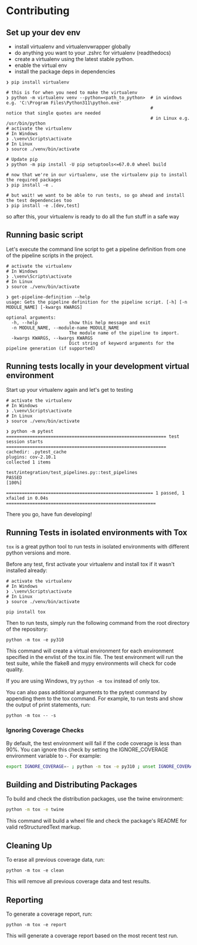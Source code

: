 # Contributing

## Set up your dev env

* install virtualenv and virtualenvwrapper globally
* do anything you want to your .zshrc for virtualenv (readthedocs)
* create a virtualenv using the latest stable python.
* enable the virtual env
* install the package deps in dependencies

```
❯ pip install virtualenv 

# this is for when you need to make the virtualenv
❯ python -m virtualenv venv --python=<path_to_python>  # in windows e.g. 'C:\Program Files\Python311\python.exe'
                                                       #            notice that single quotes are needed
                                                       # in Linux e.g. /usr/bin/python
# activate the virtualenv
# In Windows
❯ .\venv\Scripts\activate
# In Linux
❯ source ./venv/bin/activate 

# Update pip
❯ python -m pip install -U pip setuptools<=67.0.0 wheel build

# now that we're in our virtualenv, use the virtualenv pip to install the required packages
❯ pip install -e .

# but wait! we want to be able to run tests, so go ahead and install the test dependencies too
❯ pip install -e .[dev,test]
```

so after this, your virtualenv is ready to do all the fun stuff in a safe way

## Running basic script

Let's execute the command line script to get a pipeline definition from one of the pipeline scripts in the project.

```
# activate the virtualenv
# In Windows
❯ .\venv\Scripts\activate
# In Linux
❯ source ./venv/bin/activate 

❯ get-pipeline-definition --help
usage: Gets the pipeline definition for the pipeline script. [-h] [-n MODULE_NAME] [-kwargs KWARGS]

optional arguments:
  -h, --help            show this help message and exit
  -n MODULE_NAME, --module-name MODULE_NAME
                        The module name of the pipeline to import.
  -kwargs KWARGS, --kwargs KWARGS
                        Dict string of keyword arguments for the pipeline generation (if supported)
```

## Running tests locally in your development virtual environment

Start up your virtualenv again and let's get to testing

```
# activate the virtualenv
# In Windows
❯ .\venv\Scripts\activate
# In Linux
❯ source ./venv/bin/activate 

❯ python -m pytest   
============================================================= test session starts =============================================================
cachedir: .pytest_cache
plugins: cov-2.10.1
collected 1 items                                                                                                                               

test/integration/test_pipelines.py::test_pipelines                    PASSED                                                                          [100%]

======================================================== 1 passed, 1 xfailed in 0.04s =========================================================
```

There you go, have fun developing!

## Running Tests in isolated environments with Tox

`tox` is a great python tool to run tests in isolated environments with different python versions
and more.

Before any test, first activate your virtualenv and install tox if it wasn't installed already:
```
# activate the virtualenv
# In Windows
❯ .\venv\Scripts\activate
# In Linux
❯ source ./venv/bin/activate

pip install tox
``` 

Then to run tests, simply run the following command from the root directory of the repository:

```shell
python -m tox -e py310
```

This command will create a virtual environment for each environment specified in the envlist of the tox.ini file. The test environment will run the test suite, while the flake8 and mypy environments will check for code quality.

If you are using Windows, try `python -m tox` instead of only tox.

You can also pass additional arguments to the pytest command by appending them to the tox command. For example, to run tests and show the output of print statements, run:

```shell
python -m tox -- -s
```

### Ignoring Coverage Checks

By default, the test environment will fail if the code coverage is less than 90%. You can ignore this check by setting the IGNORE_COVERAGE environment variable to -. For example:

```bash
export IGNORE_COVERAGE=- ; python -m tox -e py310 ; unset IGNORE_COVERAGE
```

## Building and Distributing Packages

To build and check the distribution packages, use the twine environment:

```bash
python -m tox -e twine
```

This command will build a wheel file and check the package's README for valid reStructuredText markup.

## Cleaning Up

To erase all previous coverage data, run:

```
python -m tox -e clean
```

This will remove all previous coverage data and test results.

## Reporting

To generate a coverage report, run:

```
python -m tox -e report
```

This will generate a coverage report based on the most recent test run.


